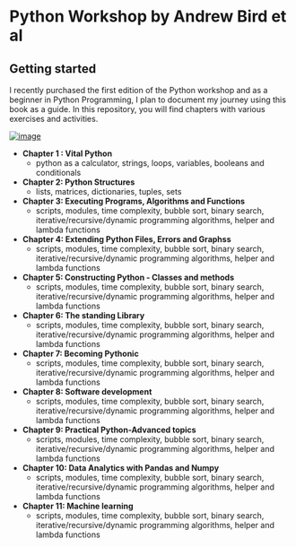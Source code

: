 # Python Workshop by Andrew Bird et al

## Getting started

I recently purchased the first edition of the Python workshop and as a beginner in Python Programming, I plan to document my journey using this book as a guide. In this repository, you will find chapters with various exercises and activities.


[![image](https://www.linkpicture.com/q/andrew-bird.jpeg)](https://www.linkpicture.com/view.php?img=LPic62a10cad97e1b1402551909)

 
 - **Chapter 1 : Vital Python**
    - python as a calculator, strings, loops, variables, booleans and conditionals
- **Chapter 2: Python Structures**
    - lists, matrices, dictionaries, tuples, sets
- **Chapter 3: Executing Programs, Algorithms and Functions**
    - scripts, modules, time complexity, bubble sort, binary search, iterative/recursive/dynamic programming algorithms, helper and lambda functions   
- **Chapter 4: Extending Python Files, Errors and Graphss**
    - scripts, modules, time complexity, bubble sort, binary search, iterative/recursive/dynamic programming algorithms, helper and lambda functions 
- **Chapter 5: Constructing Python - Classes and methods**
    - scripts, modules, time complexity, bubble sort, binary search, iterative/recursive/dynamic programming algorithms, helper and lambda functions 
- **Chapter 6: The standing Library**
    - scripts, modules, time complexity, bubble sort, binary search, iterative/recursive/dynamic programming algorithms, helper and lambda functions 
- **Chapter 7: Becoming Pythonic**
    - scripts, modules, time complexity, bubble sort, binary search, iterative/recursive/dynamic programming algorithms, helper and lambda functions 
- **Chapter 8: Software development**
    - scripts, modules, time complexity, bubble sort, binary search, iterative/recursive/dynamic programming algorithms, helper and lambda functions 
- **Chapter 9: Practical Python-Advanced topics**
    - scripts, modules, time complexity, bubble sort, binary search, iterative/recursive/dynamic programming algorithms, helper and lambda functions 
- **Chapter 10: Data Analytics with Pandas and Numpy**
    - scripts, modules, time complexity, bubble sort, binary search, iterative/recursive/dynamic programming algorithms, helper and lambda functions  
- **Chapter 11: Machine learning**
    - scripts, modules, time complexity, bubble sort, binary search, iterative/recursive/dynamic programming algorithms, helper and lambda functions 
